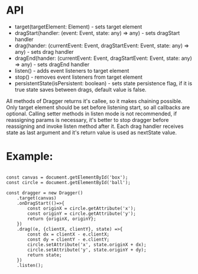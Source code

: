# API

- target(targetElement: Element) - sets target element
- dragStart(handler: (event: Event, state: any) => any) - sets dragStart handler
- drag(hander: (currentEvent: Event, dragStartEvent: Event, state: any) => any) - sets drag handler
- dragEnd(hander: (currentEvent: Event, dragStartEvent: Event, state: any) => any) - sets dragEnd handler
- listen() - adds event listeners to target element
- stop() - removes event listeners from target element
- persistentState(isPersistent: boolean) - sets state persistence flag, if it is true state saves between drags,
default value is false.

All methods of Dragger returns it's callee, so it makes chaining possible. Only target element should be
set before listening start, so all callbacks are optional. Calling setter methods in listen mode is not
recommended, if reassigning params is necessary, it's better to stop dragger before reassigning and invoke
listen method after it. Each drag handler receives state as last argument and it's return value is used
as nextState value. 

# Example:

```

const canvas = document.getElementById('box');
const circle = document.getElementById('ball');

const dragger = new Dragger()
    .target(canvas)
    .onDragStart(()=>{
        const originX = circle.getAttribute('x');
        const originY = circle.getAttribute('y');
        return {originX, originY};
    })
    .drag((e, {clientX, clientY}, state) =>{
        const dx = clientX - e.clientX;
        const dy = clientY - e.clientY;
        circle.setAttribute('x', state.originX + dx);
        circle.setAttribute('y', state.originY + dy);
        return state;
    })
    .listen();
```
